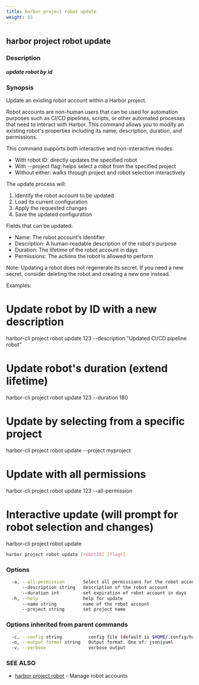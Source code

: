 ```yaml
---
title: harbor project robot update
weight: 55
---
```

## harbor project robot update

### Description

##### update robot by id

### Synopsis

Update an existing robot account within a Harbor project.

Robot accounts are non-human users that can be used for automation purposes
such as CI/CD pipelines, scripts, or other automated processes that need
to interact with Harbor. This command allows you to modify an existing robot's
properties including its name, description, duration, and permissions.

This command supports both interactive and non-interactive modes:
- With robot ID: directly updates the specified robot
- With --project flag: helps select a robot from the specified project
- Without either: walks through project and robot selection interactively

The update process will:
1. Identify the robot account to be updated
2. Load its current configuration
3. Apply the requested changes
4. Save the updated configuration

Fields that can be updated:
- Name: The robot account's identifier
- Description: A human-readable description of the robot's purpose
- Duration: The lifetime of the robot account in days
- Permissions: The actions the robot is allowed to perform

Note: Updating a robot does not regenerate its secret. If you need a new
secret, consider deleting the robot and creating a new one instead.

Examples:
  # Update robot by ID with a new description
  harbor-cli project robot update 123 --description "Updated CI/CD pipeline robot"

  # Update robot's duration (extend lifetime)
  harbor-cli project robot update 123 --duration 180

  # Update by selecting from a specific project
  harbor-cli project robot update --project myproject

  # Update with all permissions
  harbor-cli project robot update 123 --all-permission

  # Interactive update (will prompt for robot selection and changes)
  harbor-cli project robot update

```sh
harbor project robot update [robotID] [flags]
```

### Options

```sh
  -a, --all-permission       Select all permissions for the robot account
      --description string   description of the robot account
      --duration int         set expiration of robot account in days
  -h, --help                 help for update
      --name string          name of the robot account
      --project string       set project name
```

### Options inherited from parent commands

```sh
  -c, --config string          config file (default is $HOME/.config/harbor-cli/config.yaml)
  -o, --output-format string   Output format. One of: json|yaml
  -v, --verbose                verbose output
```

### SEE ALSO

* [harbor project robot](harbor-project-robot.md)	 - Manage robot accounts

